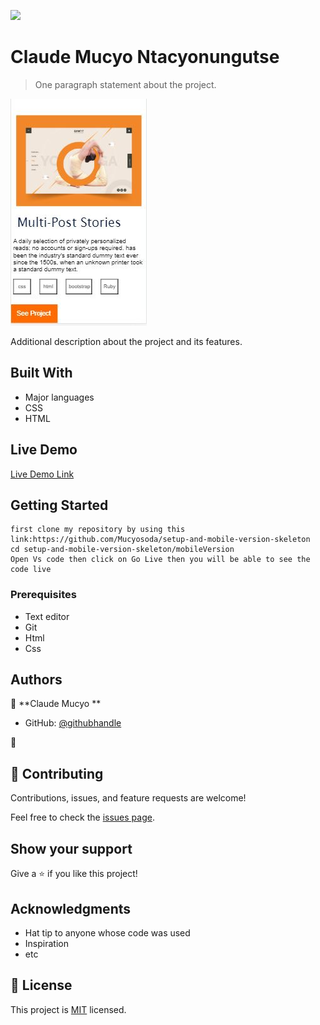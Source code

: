 ![](https://img.shields.io/badge/Microverse-blueviolet)

# Claude Mucyo Ntacyonungutse

> One paragraph statement about the project.

![screenshot](./app_screenshot2.JPG)

Additional description about the project and its features.

## Built With

- Major languages
- CSS
- HTML

## Live Demo

[Live Demo Link](https://livedemo.com)

## Getting Started

```
first clone my repository by using this link:https://github.com/Mucyosoda/setup-and-mobile-version-skeleton
cd setup-and-mobile-version-skeleton/mobileVersion
Open Vs code then click on Go Live then you will be able to see the code live
```

### Prerequisites

- Text editor
- Git
- Html
- Css

## Authors

👤 **Claude Mucyo **

- GitHub: [@githubhandle](https://github.com/Mucyosoda)

👤

## 🤝 Contributing

Contributions, issues, and feature requests are welcome!

Feel free to check the [issues page](../../issues/).

## Show your support

Give a ⭐️ if you like this project!

## Acknowledgments

- Hat tip to anyone whose code was used
- Inspiration
- etc

## 📝 License

This project is [MIT](./MIT.md) licensed.
